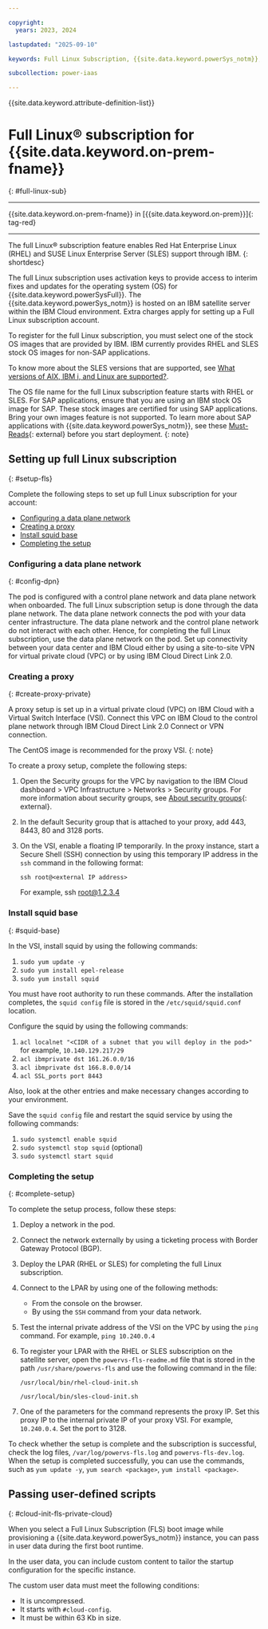 ```yaml
---

copyright:
  years: 2023, 2024

lastupdated: "2025-09-10"

keywords: Full Linux Subscription, {{site.data.keyword.powerSys_notm}}, private cloud, install squid base, creating proxy

subcollection: power-iaas

---
```


{{site.data.keyword.attribute-definition-list}}



# Full Linux&reg; subscription for {{site.data.keyword.on-prem-fname}}
{: #full-linux-sub}

---



{{site.data.keyword.on-prem-fname}} in [{{site.data.keyword.on-prem}}]{: tag-red}


---

The full Linux&reg; subscription feature enables Red Hat Enterprise Linux (RHEL) and SUSE Linux Enterprise Server (SLES) support through IBM.
{: shortdesc}

The full Linux subscription uses activation keys to provide access to interim fixes and updates for the operating system (OS) for {{site.data.keyword.powerSysFull}}. The {{site.data.keyword.powerSys_notm}} is hosted on an IBM satellite server within the IBM Cloud environment. Extra charges apply for setting up a Full Linux subscription account.

To register for the full Linux subscription, you must select one of the stock OS images that are provided by IBM. IBM currently provides RHEL and SLES stock OS images for non-SAP applications.

To know more about the SLES versions that are supported, see [What versions of AIX, IBM i, and Linux are supported?](/docs/power-iaas?topic=power-iaas-powervs-faqs#os-versions).




The OS file name for the full Linux subscription feature starts with RHEL or SLES. For SAP applications, ensure that you are using an IBM stock OS image for SAP. These stock images are certified for using SAP applications. Bring your own images feature is not supported. To learn more about SAP applications with {{site.data.keyword.powerSys_notm}}, see these [Must-Reads](https://cloud.ibm.com/docs/sap?topic=sap-power-vs-planning-items){: external} before you start deployment.
{: note}





## Setting up full Linux subscription
{: #setup-fls}

Complete the following steps to set up full Linux subscription for your account:

* [Configuring a data plane network](/docs/power-iaas?topic=power-iaas-full-linux-sub#config-dpn)
* [Creating a proxy](/docs/power-iaas?topic=power-iaas-full-linux-sub#create-proxy-private)
* [Install squid base](/docs/power-iaas?topic=power-iaas-full-linux-sub#squid-base)
* [Completing the setup](/docs/power-iaas?topic=power-iaas-full-linux-sub#complete-setup)

### Configuring a data plane network
{: #config-dpn}

The pod is configured with a control plane network and data plane network when onboarded. The full Linux subscription setup is done through the data plane network. The data plane network connects the pod with your data center infrastructure. The data plane network and the control plane network do not interact with each other. Hence, for completing the full Linux subscription, use the data plane network on the pod. Set up connectivity between your data center and IBM Cloud either by using a site-to-site VPN for virtual private cloud (VPC) or by using IBM Cloud Direct Link 2.0.

### Creating a proxy
{: #create-proxy-private}

A proxy setup is set up in a virtual private cloud (VPC) on IBM Cloud with a Virtual Switch Interface (VSI). Connect this VPC on IBM Cloud to the control plane network through IBM Cloud Direct Link 2.0 Connect or VPN connection.

The CentOS image is recommended for the proxy VSI.
{: note}

To create a proxy setup, complete the following steps:

1. Open the Security groups for the VPC by navigation to the IBM Cloud dashboard > VPC Infrastructure > Networks > Security groups. For more information about security groups, see [About security groups](/docs/vpc?topic=vpc-using-security-groups){: external}.

2. In the default Security group that is attached to your proxy, add 443, 8443, 80 and 3128 ports.

3. On the VSI, enable a floating IP temporarily. In the proxy instance, start a Secure Shell (SSH) connection by using this temporary IP address in the `ssh` command in the following format:

    `ssh root@<external IP address>`

    For example, ssh root@1.2.3.4

### Install squid base
{: #squid-base}

In the VSI, install squid by using the following commands:
1. `sudo yum update -y`
2. `sudo yum install epel-release`
3. `sudo yum install squid`

You must have root authority to run these commands. After the installation completes, the `squid config` file is stored in the `/etc/squid/squid.conf` location.

Configure the squid by using the following commands:
1. `acl localnet "<CIDR of a subnet that you will deploy in the pod>"`
      for example, `10.140.129.217/29`
2. `acl ibmprivate dst 161.26.0.0/16`
3. `acl ibmprivate dst 166.8.0.0/14`
4. `acl SSL_ports port 8443`

Also, look at the other entries and make necessary changes according to your environment.

Save the `squid config` file and restart the squid service by using the following commands:
1. `sudo systemctl enable squid`
2. `sudo systemctl stop squid` (optional)
3. `sudo systemctl start squid`

### Completing the setup
{: #complete-setup}

To complete the setup process, follow these steps:
1. Deploy a network in the pod.
2. Connect the network externally by using a ticketing process with Border Gateway Protocol (BGP).
3. Deploy the LPAR (RHEL or SLES) for completing the full Linux subscription.
4. Connect to the LPAR by using one of the following methods:
   * From the console on the browser.
   * By using the `SSH` command from your data network.
5. Test the internal private address of the VSI on the VPC by using the `ping` command. For example, `ping 10.240.0.4`
6. To register your LPAR with the RHEL or SLES subscription on the satellite server, open the `powervs-fls-readme.md` file that is stored in the path `/usr/share/powervs-fls` and use the following command in the file:

      `/usr/local/bin/rhel-cloud-init.sh`


      `/usr/local/bin/sles-cloud-init.sh`


7. One of the parameters for the command represents the proxy IP. Set this proxy IP to the internal private IP of your proxy VSI. For example, `10.240.0.4`. Set the port to 3128.

To check whether the setup is complete and the subscription is successful, check the log files, `/var/log/powervs-fls.log` and `powervs-fls-dev.log`. When the setup is completed successfully, you can use the commands, such as `yum update -y`, `yum search <package>`, `yum install <package>`.



## Passing user-defined scripts
{: #cloud-init-fls-private-cloud}

When you select a Full Linux Subscription (FLS) boot image while provisioning a {{site.data.keyword.powerSys_notm}} instance, you can pass in user data during the first boot runtime.

In the user data, you can include custom content to tailor the startup configuration for the specific instance.

The custom user data must meet the following conditions:
-  It is uncompressed.
-  It starts with `#cloud-config`.
-  It must be within 63 Kb in size.
